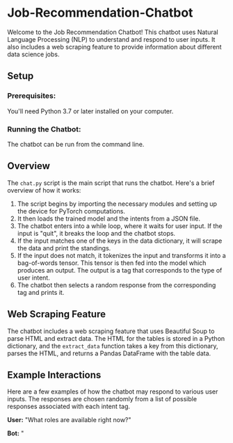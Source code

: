 # Job-Recommendation-Chatbot

Welcome to the Job Recommendation Chatbot! This chatbot uses Natural Language Processing (NLP) to understand and respond to user inputs. It also includes a web scraping feature to provide information about different data science jobs. 

## Setup

### Prerequisites:

You'll need Python 3.7 or later installed on your computer. 

### Running the Chatbot:

The chatbot can be run from the command line.

## Overview

The `chat.py` script is the main script that runs the chatbot. Here's a brief overview of how it works:

1. The script begins by importing the necessary modules and setting up the device for PyTorch computations.
2. It then loads the trained model and the intents from a JSON file.
3. The chatbot enters into a while loop, where it waits for user input. If the input is "quit", it breaks the loop and the chatbot stops.
4. If the input matches one of the keys in the data dictionary, it will scrape the data and print the standings.
5. If the input does not match, it tokenizes the input and transforms it into a bag-of-words tensor. This tensor is then fed into the model which produces an output. The output is a tag that corresponds to the type of user intent.
6. The chatbot then selects a random response from the corresponding tag and prints it.

## Web Scraping Feature

The chatbot includes a web scraping feature that uses Beautiful Soup to parse HTML and extract data. The HTML for the tables is stored in a Python dictionary, and the `extract_data` function takes a key from this dictionary, parses the HTML, and returns a Pandas DataFrame with the table data.

## Example Interactions

Here are a few examples of how the chatbot may respond to various user inputs. The responses are chosen randomly from a list of possible responses associated with each intent tag.

**User:** "What roles are available right now?"

**Bot:** " 
